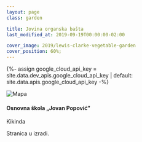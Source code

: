 ```yaml
---
layout: page
class: garden

title: Jovina organska bašta
last_modified_at: 2019-09-19T00:00:00-02:00

cover_image: 2019/lewis-clarke-vegetable-garden
cover_position: 60%;
---
```


{%- assign google_cloud_api_key = site.data.dev_apis.google_cloud_api_key | default: site.data.apis.google_cloud_api_key -%}

<picture>
  <img
    src="https://maps.googleapis.com/maps/api/staticmap?zoom=10&size=640x320&maptype=map&center=45.83495278,20.47263056&language=sr&key={{ google_cloud_api_key }}&scale=2"
    srcset="https://maps.googleapis.com/maps/api/staticmap?zoom=10&size=640x320&maptype=map&center=45.83495278,20.47263056&language=sr&key={{ google_cloud_api_key }}&scale=2, https://maps.googleapis.com/maps/api/staticmap?zoom=10&size=640x320&maptype=map&center=45.83495278,20.47263056&language=sr&key={{ google_cloud_api_key }}&scale=4 2x"
    class="top-map"
    alt="Mapa">
</picture>

#### Osnovna škola „Jovan Popović”

Kikinda

Stranica u izradi.
